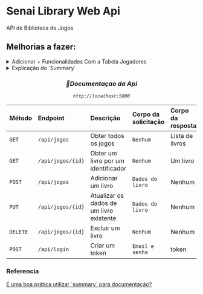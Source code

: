 # Senai Library Web Api
API de Biblioteca de Jogos  


## Melhorias a fazer:

<details>
  <summary>Adicionar + Funcionalidades Com a Tabela Jogadores</summary>
 

- [ ] Criando Repositorio de Jogador

- [ ] Criar Controller de Jogador

- [ ] Criando metodo Listar Jogadores

- [ ] Adicionando EndPoint de GET no Controller

- [ ] Criando metodo Buscar By Id do Jogador

- [ ] Adicionando EndPoint de GET By Id no Controller

- [ ] Criando Metodo Cadastrar Jogador

- [ ] Adicionando EndPoint de POST no Controller

- [ ] Criando metodo Atualizar Jogador

- [ ] Adicionando EndPoint de PUT no Controller

- [ ] Criando metodo Deletar Jogador

- [ ] Adicionando EndPoint de DELETE no Controller

- [ ] Adicionando Restriçao no DELETE Jogador

</details>




<details>
  <summary>Explicação do `Summary`</summary>
  
 
`<summary>` marca deve ser usada para descrever um tipo ou um membro de tipo
 
`<summary>` ->	Aqui é a descrição do membro. Você descreve exatamente para qual fim é o método, variável, classe e etc.  

`<return>` ->	Como o nome já diz, descreve entre essa tag que tipo de informação seu método irá retornar (se ele retornar alguma coisa).

`<param name="NOME">` ->	Utilizada para definir informações de um parâmetro da função (se ela possuir). Possui o atributo name, onde seu valor deve ser o nome do parâmetro.

</details>



<div align="center">

   <h3 align="center"><i>📖Documentaçao da Api</em></i></h3>
  
   <cite align="center">`http://localhost:5000`</cite>
  


| Método| Endpoint | Descrição |Corpo da solicitação| Corpo da resposta|
| :---------- | :--------- | :---------------------------------- | :--------- | :---------------------------------- |
| `GET` | `/api/jogos`   | Obter todos os jogos | `Nenhum` | Lista de livros|
|`GET`| `/api/jogos/{id}`| Obter um livro por um identificador |`Nenhum`| Um livro|
| `POST ` | `/api/jogos`   | Adicionar um livro| `Dados do livro` | Nenhum |
| `PUT` |`/api/jogos/{id}` | Atualizar os dados de um livro existente | `Dados do livro` | Nenhum |
| `DELETE` | `/api/jogos/{id}` | Excluir um livro | `Nenhum` | Nenhum |
| `POST` | `/api/login` | Criar um token | `Email e senha` | token |

   
</div>

  
### Referencia
  
[É uma boa prática utilizar ´summary´ para documentação?](https://pt.stackoverflow.com/questions/9847/%C3%89-uma-boa-pr%C3%A1tica-utilizar-summary-para-documenta%C3%A7%C3%A3o)
